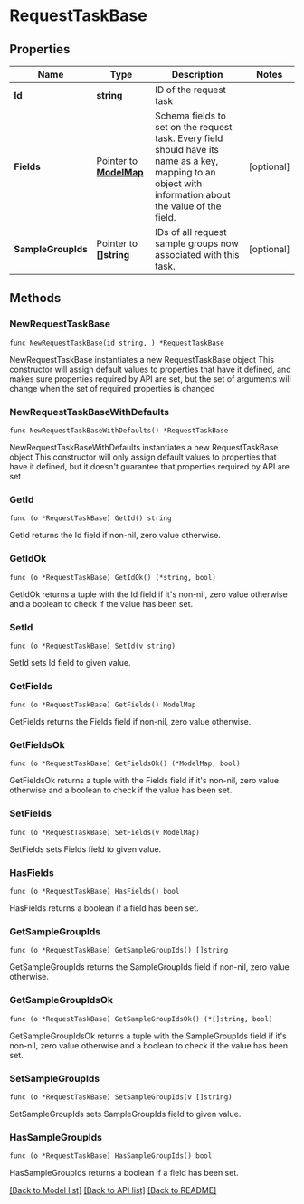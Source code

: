 # RequestTaskBase

## Properties

Name | Type | Description | Notes
------------ | ------------- | ------------- | -------------
**Id** | **string** | ID of the request task | 
**Fields** | Pointer to [**ModelMap**](map.md) | Schema fields to set on the request task. Every field should have its name as a key, mapping to an object with information about the value of the field.  | [optional] 
**SampleGroupIds** | Pointer to **[]string** | IDs of all request sample groups now associated with this task. | [optional] 

## Methods

### NewRequestTaskBase

`func NewRequestTaskBase(id string, ) *RequestTaskBase`

NewRequestTaskBase instantiates a new RequestTaskBase object
This constructor will assign default values to properties that have it defined,
and makes sure properties required by API are set, but the set of arguments
will change when the set of required properties is changed

### NewRequestTaskBaseWithDefaults

`func NewRequestTaskBaseWithDefaults() *RequestTaskBase`

NewRequestTaskBaseWithDefaults instantiates a new RequestTaskBase object
This constructor will only assign default values to properties that have it defined,
but it doesn't guarantee that properties required by API are set

### GetId

`func (o *RequestTaskBase) GetId() string`

GetId returns the Id field if non-nil, zero value otherwise.

### GetIdOk

`func (o *RequestTaskBase) GetIdOk() (*string, bool)`

GetIdOk returns a tuple with the Id field if it's non-nil, zero value otherwise
and a boolean to check if the value has been set.

### SetId

`func (o *RequestTaskBase) SetId(v string)`

SetId sets Id field to given value.


### GetFields

`func (o *RequestTaskBase) GetFields() ModelMap`

GetFields returns the Fields field if non-nil, zero value otherwise.

### GetFieldsOk

`func (o *RequestTaskBase) GetFieldsOk() (*ModelMap, bool)`

GetFieldsOk returns a tuple with the Fields field if it's non-nil, zero value otherwise
and a boolean to check if the value has been set.

### SetFields

`func (o *RequestTaskBase) SetFields(v ModelMap)`

SetFields sets Fields field to given value.

### HasFields

`func (o *RequestTaskBase) HasFields() bool`

HasFields returns a boolean if a field has been set.

### GetSampleGroupIds

`func (o *RequestTaskBase) GetSampleGroupIds() []string`

GetSampleGroupIds returns the SampleGroupIds field if non-nil, zero value otherwise.

### GetSampleGroupIdsOk

`func (o *RequestTaskBase) GetSampleGroupIdsOk() (*[]string, bool)`

GetSampleGroupIdsOk returns a tuple with the SampleGroupIds field if it's non-nil, zero value otherwise
and a boolean to check if the value has been set.

### SetSampleGroupIds

`func (o *RequestTaskBase) SetSampleGroupIds(v []string)`

SetSampleGroupIds sets SampleGroupIds field to given value.

### HasSampleGroupIds

`func (o *RequestTaskBase) HasSampleGroupIds() bool`

HasSampleGroupIds returns a boolean if a field has been set.


[[Back to Model list]](../README.md#documentation-for-models) [[Back to API list]](../README.md#documentation-for-api-endpoints) [[Back to README]](../README.md)


